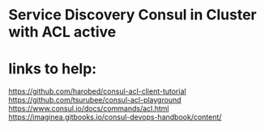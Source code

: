 # Service Discovery Consul in Cluster with ACL active

# links to help:

https://github.com/harobed/consul-acl-client-tutorial
https://github.com/tsurubee/consul-acl-playground
https://www.consul.io/docs/commands/acl.html
https://imaginea.gitbooks.io/consul-devops-handbook/content/